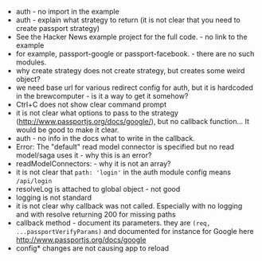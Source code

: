 - auth - no import in the example
- auth - explain what strategy to return (it is not clear that you need to create passport strategy)
- See the Hacker News example project for the full code. - no link to the example
- for example, passport-google or passport-facebook. - there are no such modules.
- why create strategy does not create strategy, but creates some weird object?
- we need base url for various redirect config for auth, but it is hardcoded in the brewcomputer - is it a way to get it somehow?
- Ctrl+C does not show clear command prompt
- it is not clear what options to pass to the strategy (http://www.passportjs.org/docs/google/), but no callback function... It would be good to make it clear.
- auth - no info in the docs what to write in the callback.
- Error: The "default" read model connector is specified but no read model/saga uses it - why this is an error?
- readModelConnectors: - why it is not an array?
- it is not clear that `path: 'login'` in the auth module config means `/api/login`
- resolveLog is attached to global object - not good
- logging is not standard
- it is not clear why callback was not called. Especially with no logging and with resolve returning 200 for missing paths
- callback method - document its parameters. they are `(req, ...passportVerifyParams)` and documented for instance for Google here http://www.passportjs.org/docs/google
- config\* changes are not causing app to reload
